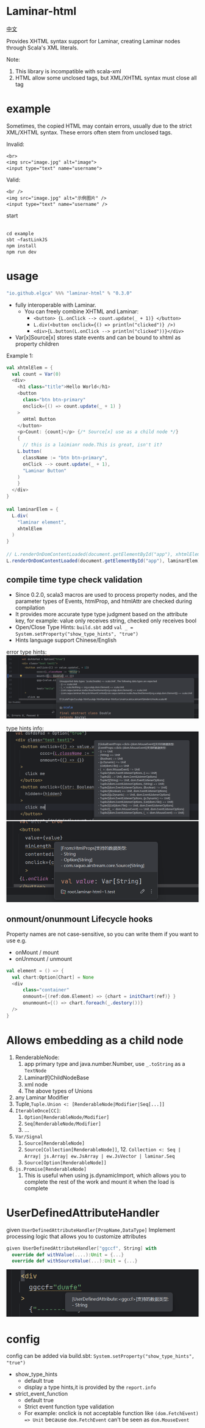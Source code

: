 # Laminar-html

[中文](readme.md)

Provides XHTML syntax support for Laminar, creating Laminar nodes through Scala's XML literals.

Note: 
1. This library is incompatible with scala-xml
2. HTML allow some unclosed tags, but XML/XHTML syntax must close all tag




# example

Sometimes, the copied HTML may contain errors,
usually due to the strict XML/XHTML syntax.
These errors often stem from unclosed tags.

Invalid:

```xhtml
<br>
<img src="image.jpg" alt="image">
<input type="text" name="username">
```

Valid:

```xhtml
<br />
<img src="image.jpg" alt="示例图片" />
<input type="text" name="username" />
```

start

```shell

cd example
sbt ~fastLinkJS
npm install
npm run dev
```


# usage

```scala
"io.github.elgca" %%% "laminar-html" % "0.3.0"
```

- fully interoperable with Laminar.
  - You can freely combine XHTML and Laminar:
    - `<button> {L.onClick --> count.update(_ + 1)} </button>`
    - `L.div(<button onclick={() => println("clicked")} />)`
    - `<div>{L.button(L.onClick --> println("clicked"))}</div>`
- Var[x]Source[x] stores state events and can be bound to xhtml as property children

Example 1:

```scala
val xhtmlElem = {
  val count = Var(0)
  <div>
    <h1 class="title">Hello World</h1>
    <button 
      class="btn btn-primary"
      onclick={() => count.update(_ + 1) }
    >
      xHtml Button
    </button>
    <p>Count: {count}</p> {/* Source[x] use as a child node */}
    {
      // this is a laimianr node.This is great, isn't it?
    L.button(
      className := "btn btn-primary",
      onClick --> count.update(_ + 1),
      "Laminar Button"
    )
    }
  </div>
}

val laminarElem = {
  L.div(
    "laminar element",
    xhtmlElem
  )
}

// L.renderOnDomContentLoaded(document.getElementById("app"), xhtmlElem)
L.renderOnDomContentLoaded(document.getElementById("app"), laminarElem)
```

## compile time type check validation

- Since 0.2.0, scala3 macros are used to process property nodes, and the parameter types of Events, htmlProp, and htmlAttr are checked during compilation
- It provides more accurate type type judgment based on the attribute key, for example: value only receives string, checked only receives bool
- Open/Close Type Hints: `build.sbt` add `val _ = System.setProperty("show_type_hints", "true")`
- Hints language support Chinese/English

error type hints:
![img.png](images/img.png)

type hints info:
![typehints.png](images/typehints.png)![typeinfo.png](images/typeinfo.png)


## onmount/onunmount Lifecycle hooks

Property names are not case-sensitive, 
so you can write them if you want to use e.g.
- onMount / mount
- onUnmount / unmount

```scala
val element = () => {
  val chart:Option[Chart] = None
  <div
      class="container"
      onmount={(ref:dom.Element) => {chart = initChart(ref)} }
      onunmount={() => chart.foreach(_.destory())}
  />
}
```

# Allows embedding as a child node

1. RenderableNode:
   1. app primary type and java.number.Number, use `_.toString` as a `TextNode`
   2. Laminar的ChildNodeBase
   3. xml node
   4. The above types of Unions
4. any Laminar Modifier
5. Tuple,`Tuple.Union <: [RenderableNode|Modifier|Seq[...]]`
5. `IterableOnce[CC]`:
   1. `Option[RenderableNode/Modifier]`
   7. `Seq[RenderableNode/Modifier]`
   8. ...
9. `Var/Signal`
   1. `Source[RenderableNode]`
   11. `Source[Collection[RenderableNode]]`,
       12. `Collection <: Seq | Array| js.Array| ew.JsArray | ew.JsVector | laminar.Seq`
   13. `Source[Option[RenderableNode]]`
14. `js.Promise[RenderableNode]`
    1. This is useful when using js.dynamicImport, 
       which allows you to complete the rest of the work and mount it when the load is complete

# UserDefinedAttributeHandler

given `UserDefinedAttributeHandler[PropName,DataType]` Implement processing logic that allows you to customize attributes

```scala 3
given UserDefinedAttributeHandler["ggccf", String] with
  override def withValue(....):Unit = {...}
  override def withSourceValue(...):Unit = {...}
```

![udattr.png](images/udattr.png)


# config

config can be added via build.sbt: 
`System.setProperty("show_type_hints", "true")`

- show_type_hints
  - default true
  - display a type hints,it is provided by the `report.info`
- strict_event_function
  - default true
  - Strict event function type validation
  - For example: onclick is not acceptable function like `(dom.FetchEvent) => Unit`
    because `dom.FetchEvent` can't be seen as `dom.MouseEvent`